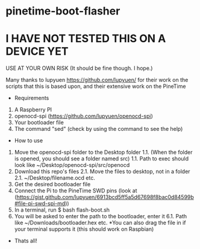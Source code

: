 # pinetime-boot-flasher
# I HAVE NOT TESTED THIS ON A DEVICE YET    
USE AT YOUR OWN RISK
(It should be fine though. I hope.)

Many thanks to lupyuen https://github.com/lupyuen/ for their work on the scripts that this is based upon, and their extensive work on the PineTime

* Requirements
1. A Raspberry PI
2. openocd-spi (https://github.com/lupyuen/openocd-spi)
3. Your bootloader file
4. The command "sed" (check by using the command to see the help)

* How to use
1. Move the openocd-spi folder to the Desktop folder
1.1. (When the folder is opened, you should see a folder named src)
1.1. Path to exec should look like ~/Desktop/openocd-spi/src/openocd
2. Download this repo's files
2.1. Move the files to desktop, not in a folder
2.1. ~/Desktop/filename.ocd etc.
3. Get the desired bootloader file
4. Connect the Pi to the PineTime SWD pins (look at (https://gist.github.com/lupyuen/6913bcd5ff5a5d67698f8bac0d84599b#file-pi-swd-spi-md))
5. In a terminal, run $ bash flash-boot.sh
6. You will be asked to enter the path to the bootloader, enter it
6.1. Path like ~/Downloads/bootloader.hex etc.
*You can also drag the file in if your terminal supports it (this should work on Raspbian)
* Thats all!
